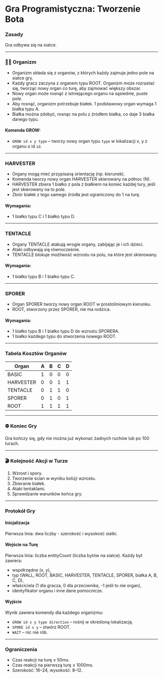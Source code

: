 # Gra Programistyczna: Tworzenie Bota

### Zasady

Gra odbywa się na siatce.

---

### 🔵🔴 Organizm

- Organizm składa się z organów, z których każdy zajmuje jedno pole na siatce gry.
- Każdy gracz zaczyna z organem typu ROOT. Organizm może rozrastać się, tworząc nowy organ co turę, aby zajmować większy obszar.
- Nowy organ może rosnąć z istniejącego organu na sąsiednie, puste pole.
- Aby rosnąć, organizm potrzebuje białek. 1 podstawowy organ wymaga 1 białka typu A.
- Białka można zdobyć, rosnąc na polu z źródłem białka, co daje 3 białka danego typu.

#### Komenda GROW:
- `GROW id x y type` – tworzy nowy organ typu `type` w lokalizacji x, y z organu o id `id`.

---

### HARVESTER

- Organy mogą mieć przypisaną orientację (np. kierunek).
- Komenda tworzy nowy organ HARVESTER skierowany na północ (N).
- HARVESTER zbiera 1 białko z pola z białkiem na koniec każdej tury, jeśli jest skierowany na to pole.
- Zbiór białek z tego samego źródła jest ograniczony do 1 na turę.

#### Wymagania:
- 1 białko typu C i 1 białko typu D.

---

### TENTACLE

- Organy TENTACLE atakują wrogie organy, zabijając je i ich dzieci.
- Ataki odbywają się równocześnie.
- TENTACLE blokuje możliwość wzrostu na polu, na które jest skierowany.

#### Wymagania:
- 1 białko typu B i 1 białko typu C.

---

### SPORER

- Organ SPORER tworzy nowy organ ROOT w prostoliniowym kierunku.
- ROOT, stworzony przez SPORER, nie ma rodzica.

#### Wymagania:
- 1 białko typu B i 1 białko typu D do wzrostu SPORERA.
- 1 białko każdego typu do stworzenia nowego ROOT.

---

### Tabela Kosztów Organów

| Organ      | A | B | C | D |
|------------|---|---|---|---|
| BASIC      | 1 | 0 | 0 | 0 |
| HARVESTER  | 0 | 0 | 1 | 1 |
| TENTACLE   | 0 | 1 | 1 | 0 |
| SPORER     | 0 | 1 | 0 | 1 |
| ROOT       | 1 | 1 | 1 | 1 |

---

### ⛔ Koniec Gry

Gra kończy się, gdy nie można już wykonać żadnych ruchów lub po 100 turach.

---

### 🎬 Kolejność Akcji w Turze

1. Wzrost i spory.
2. Tworzenie ścian w wyniku kolizji wzrostu.
3. Zbieranie białek.
4. Ataki tentaklami.
5. Sprawdzanie warunków końca gry.

---

### Protokół Gry

#### Inicjalizacja
Pierwsza linia: dwa liczby - szerokość i wysokość siatki.

#### Wejście na Turę
Pierwsza linia: liczba entityCount (liczba bytów na siatce).
Każdy byt zawiera:
- współrzędne (x, y),
- typ (WALL, ROOT, BASIC, HARVESTER, TENTACLE, SPORER, białka A, B, C, D),
- właściciela (1 dla gracza, 0 dla przeciwnika, -1 jeśli to nie organ),
- identyfikator organu i inne dane pomocnicze.

#### Wyjście
Wynik zawiera komendy dla każdego organizmu:
- `GROW id x y type direction` – rośnij w określoną lokalizację.
- `SPORE id x y` – stwórz ROOT.
- `WAIT` – nic nie rób.

---

### Ograniczenia
- Czas reakcji na turę ≤ 50ms.
- Czas reakcji na pierwszą turę ≤ 1000ms.
- Szerokość: 16–24, wysokość: 8–12.
